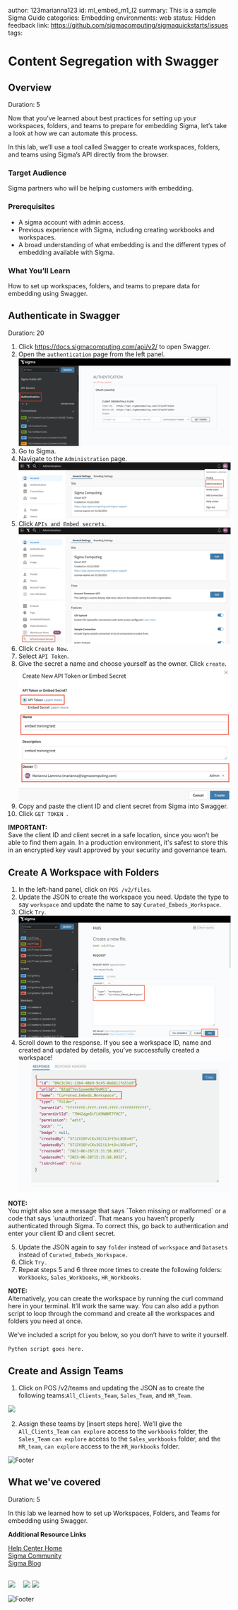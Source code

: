 author: 123marianna123
id: ml_embed_m1_l2
summary: This is a sample Sigma Guide
categories: Embedding
environments: web
status: Hidden
feedback link: https://github.com/sigmacomputing/sigmaquickstarts/issues
tags: 

<!-- 
SETTING THE AVAILABLE CATEGORIES WILL MAKE YOUR QUICKSTART PART OF A GROUP THAT USERS CAN FILTER ON IN THE QUICKSTART PORTAL.

AVAILABLE CATEGORIES ARE:
Administration
Embedding
Functions
Fundamentals
Partners
Snowflake
Tables (include pivot and input tables for now)
Use-cases

PLEASE REVIEW THE SIGMA QUICKSTART STYLE GUIDE. ALL QUICKSTART SHOULD SHARE A COMMON LOOK AND FEEL. 

YOU MAY WANT TO REVIEW A PUBLISHED GUIDE FIRST SO THAT YOU ARE FAMILIAR WITH HOW COMMON MARKDOWN IS APPLIED YOU CAN ACCESS THE SIGMA QUICKSTART STYLE GUIDE HERE:
http://localhost:8000/guide/sigma-style-guide/index.html?index=..%2F..internal#0
-->

# Content Segregation with Swagger
<!-- The above name is what appears on the website and is searchable. -->

## Overview 
Duration: 5 
<!--Duration is deprecated and no longer required, however the code still expects to see it so include it for each section. The actual time value does not matter. -->

Now that you’ve learned about best practices for setting up your workspaces, folders, and teams to prepare for embedding Sigma, let’s take a look at how we can automate this process.

In this lab, we’ll use a tool called Swagger to create workspaces, folders, and teams using Sigma’s API directly from the browser.

 ### Target Audience
Sigma partners who will be helping customers with embedding.

### Prerequisites
<ul>
  <li>A sigma account with admin access.</li>
  <li>Previous experience with Sigma, including creating workbooks and workspaces.</li>
  <li>A broad understanding of what embedding is and the different types of embedding available with Sigma.</li>
</ul>

### What You’ll Learn

How to set up workspaces, folders, and teams to prepare data for embedding using Swagger.

## **Authenticate in Swagger**
Duration: 20

1. Click https://docs.sigmacomputing.com/api/v2/ to open Swagger.
2. Open the `authentication` page from the left panel.
![Authetnication page in Swagger](assets/m1_l2_step2.png)
3. Go to Sigma.
4. Navigate to the `Administration` page.
![Administration page in Sigma](assets/m1_l2_step4.png)
5. Click `APIs and Embed secrets`.
![APIs and embed secrets link](assets/m1_l2_step5.png)
6. Click `Create New`.
7. Select `API Token`.
8. Give the secret a name and choose yourself as the owner. Click `create`.
![Alt text](assets/m1_l2_step8.png)
7. Copy and paste the client ID and client secret from Sigma into Swagger.
8. Click `GET TOKEN `.

<aside class="positive">
<strong>IMPORTANT:</strong><br>  Save the client ID and client secret in a safe location, since you won’t be able to find them again. In a production environment, it's safest to store this in an encrypted key vault approved by your security and governance team.
</aside>

## **Create A Workspace with Folders**
1. In the left-hand panel, click on `POS /v2/files`. 
2. Update the JSON to create the workspace you need. Update the type to say `workspace` and update the name to say `Curated_Embeds_Workspace`.
3. Click `Try`. 
![Alt text](assets/m1_l2_step3SWAGGER.png)
4. Scroll down to the response. If you see a workspace ID, name and created and updated by details, you’ve successfully created a workspace! 
![Alt text](assets/m1_l2_step4SWAGGER.png)

<aside class="negative">
<strong>NOTE:</strong><br> You might also see a message that says `Token missing or malformed` or a code that says `unauthorized`. That means you haven’t properly authenticated through Sigma. To correct this, go back to authentication and enter your client ID and client secret.
</aside>


5. Update the JSON again to say `folder` instead of `workspace` and `Datasets` instead of `Curated_Embeds_Workspace.`
6. Click `Try.`
7. Repeat steps 5 and 6 three more times to create the following folders: `Workbooks`, `Sales_Workbooks`, `HR_Workbooks`.


<aside class="negative">
<strong>NOTE:</strong><br> Alternatively, you can create the workspace by running the curl command here in your terminal. It’ll work the same way. You can also add a python script to loop through the command and create all the workspaces and folders you need at once.

We’ve included a script for you below, so you don’t have to write it yourself.
</aside>

```Python script goes here.```


## Create and Assign Teams
1. Click on POS /v2/teams and updating the JSON as to create the following teams:`All_Clients_Team`, `Sales_Team`, and `HR_Team`.

<img src="assets/M1_L2_finalsection.png" width="300"/>

2. Assign these teams by [insert steps here]. We’ll give the `All_Clients_Team` `can explore` access to the `workbooks` folder, the `Sales_Team` `can explore` access to the `Sales_workbooks` folder, and the `HR_team`, `can explore` access to the `HR_Workbooks` folder.


![Footer](assets/sigma_footer.png)
<!-- END OF SECTION-->

## What we've covered
Duration: 5

In this lab we learned how to set up Workspaces, Folders, and Teams for embedding using Swagger.


<!-- THE FOLLOWING ADDITIONAL RESOURCES IS REQUIRED AS IS FOR ALL QUICKSTARTS -->
**Additional Resource Links**

[Help Center Home](https://help.sigmacomputing.com/hc/en-us)<br>
[Sigma Community](https://community.sigmacomputing.com/)<br>
[Sigma Blog](https://www.sigmacomputing.com/blog/)<br>
<br>

[<img src="./assets/twitter.jpeg" width="75"/>](https://twitter.com/sigmacomputing)&emsp;
[<img src="./assets/linkedin.png" width="75"/>](https://www.linkedin.com/company/sigmacomputing)
[<img src="./assets/facebook.png" width="75"/>](https://www.facebook.com/sigmacomputing)

![Footer](assets/sigma_footer.png)
<!-- END OF WHAT WE COVERED -->
<!-- END OF QUICKSTART -->
